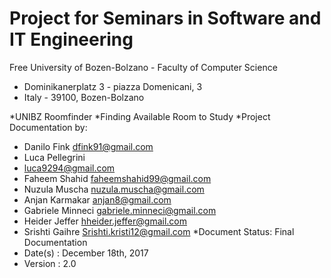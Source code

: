 # Project for Seminars in Software and IT Engineering
Free University of Bozen-Bolzano - Faculty of Computer Science
- Dominikanerplatz 3 - piazza Domenicani, 3
- Italy - 39100, Bozen-Bolzano

*UNIBZ Roomfinder 
*Finding  Available Room to Study
*Project Documentation by:

- Danilo Fink
dfink91@gmail.com 
- Luca Pellegrini
- luca9294@gmail.com 
- Faheem Shahid
faheemshahid99@gmail.com 
- Nuzula Muscha
nuzula.muscha@gmail.com 
- Anjan Karmakar 
anjan8@gmail.com 
- Gabriele Minneci
gabriele.minneci@gmail.com 
- Heider Jeffer
hheider.jeffer@gmail.com 
- Srishti Gaihre
Srishti.kristi12@gmail.com 
*Document Status: Final Documentation
- Date(s) : December 18th, 2017
- Version : 2.0

